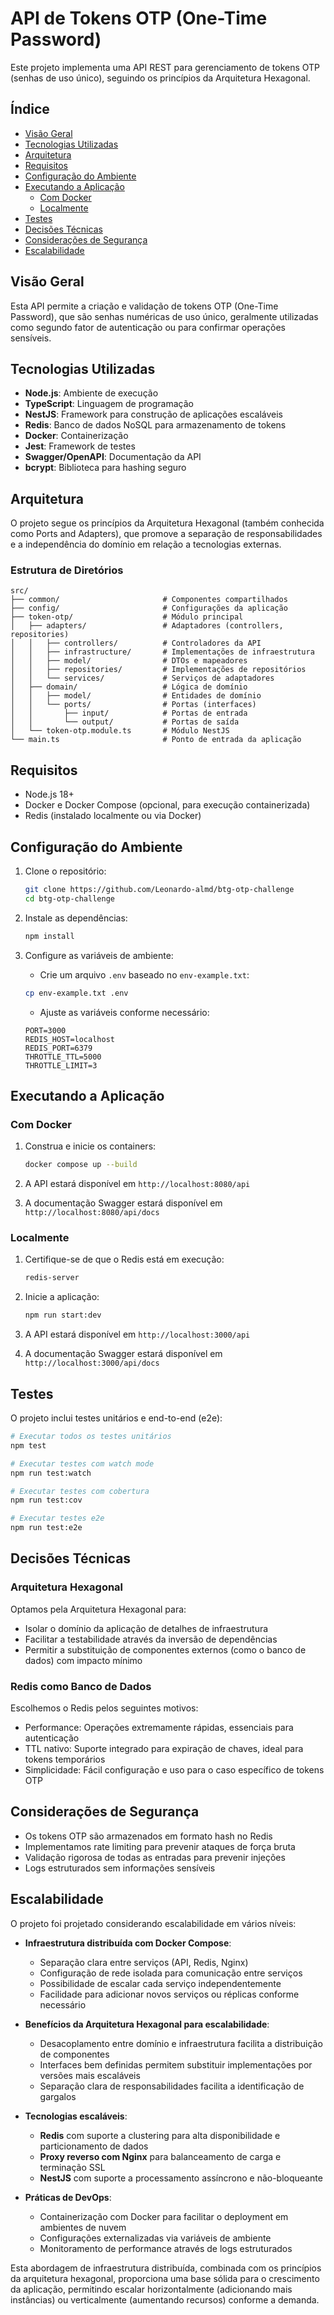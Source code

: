 # API de Tokens OTP (One-Time Password)

Este projeto implementa uma API REST para gerenciamento de tokens OTP (senhas de uso único), seguindo os princípios da Arquitetura Hexagonal.

## Índice

- [Visão Geral](#visão-geral)
- [Tecnologias Utilizadas](#tecnologias-utilizadas)
- [Arquitetura](#arquitetura)
- [Requisitos](#requisitos)
- [Configuração do Ambiente](#configuração-do-ambiente)
- [Executando a Aplicação](#executando-a-aplicação)
  - [Com Docker](#com-docker)
  - [Localmente](#localmente)
- [Testes](#testes)
- [Decisões Técnicas](#decisões-técnicas)
- [Considerações de Segurança](#considerações-de-segurança)
- [Escalabilidade](#escalabilidade)

## Visão Geral

Esta API permite a criação e validação de tokens OTP (One-Time Password), que são senhas numéricas de uso único, geralmente utilizadas como segundo fator de autenticação ou para confirmar operações sensíveis.

## Tecnologias Utilizadas

- **Node.js**: Ambiente de execução
- **TypeScript**: Linguagem de programação
- **NestJS**: Framework para construção de aplicações escaláveis
- **Redis**: Banco de dados NoSQL para armazenamento de tokens
- **Docker**: Containerização
- **Jest**: Framework de testes
- **Swagger/OpenAPI**: Documentação da API
- **bcrypt**: Biblioteca para hashing seguro

## Arquitetura

O projeto segue os princípios da Arquitetura Hexagonal (também conhecida como Ports and Adapters), que promove a separação de responsabilidades e a independência do domínio em relação a tecnologias externas.

### Estrutura de Diretórios

```
src/
├── common/                       # Componentes compartilhados
├── config/                       # Configurações da aplicação
├── token-otp/                    # Módulo principal
│   ├── adapters/                 # Adaptadores (controllers, repositories)
│   │   ├── controllers/          # Controladores da API
│   │   ├── infrastructure/       # Implementações de infraestrutura
│   │   ├── model/                # DTOs e mapeadores
│   │   ├── repositories/         # Implementações de repositórios
│   │   └── services/             # Serviços de adaptadores
│   ├── domain/                   # Lógica de domínio
│   │   ├── model/                # Entidades de domínio
│   │   └── ports/                # Portas (interfaces)
│   │       ├── input/            # Portas de entrada
│   │       └── output/           # Portas de saída
│   └── token-otp.module.ts       # Módulo NestJS
└── main.ts                       # Ponto de entrada da aplicação
```


## Requisitos

- Node.js 18+
- Docker e Docker Compose (opcional, para execução containerizada)
- Redis (instalado localmente ou via Docker)

## Configuração do Ambiente

1. Clone o repositório:
   ```bash
   git clone https://github.com/Leonardo-almd/btg-otp-challenge
   cd btg-otp-challenge
   ```

2. Instale as dependências:
   ```bash
   npm install
   ```

3. Configure as variáveis de ambiente:
   - Crie um arquivo `.env` baseado no `env-example.txt`:
   ```bash
   cp env-example.txt .env
   ```
   - Ajuste as variáveis conforme necessário:
   ```
   PORT=3000
   REDIS_HOST=localhost
   REDIS_PORT=6379
   THROTTLE_TTL=5000
   THROTTLE_LIMIT=3
   ```

## Executando a Aplicação

### Com Docker

1. Construa e inicie os containers:
   ```bash
   docker compose up --build
   ```

2. A API estará disponível em `http://localhost:8080/api`
3. A documentação Swagger estará disponível em `http://localhost:8080/api/docs`

### Localmente

1. Certifique-se de que o Redis está em execução:
   ```bash
   redis-server
   ```

2. Inicie a aplicação:
   ```bash
   npm run start:dev
   ```

3. A API estará disponível em `http://localhost:3000/api`
4. A documentação Swagger estará disponível em `http://localhost:3000/api/docs`

## Testes

O projeto inclui testes unitários e end-to-end (e2e):

```bash
# Executar todos os testes unitários
npm test

# Executar testes com watch mode
npm run test:watch

# Executar testes com cobertura
npm run test:cov

# Executar testes e2e
npm run test:e2e
```

## Decisões Técnicas

### Arquitetura Hexagonal

Optamos pela Arquitetura Hexagonal para:
- Isolar o domínio da aplicação de detalhes de infraestrutura
- Facilitar a testabilidade através da inversão de dependências
- Permitir a substituição de componentes externos (como o banco de dados) com impacto mínimo

### Redis como Banco de Dados

Escolhemos o Redis pelos seguintes motivos:
- Performance: Operações extremamente rápidas, essenciais para autenticação
- TTL nativo: Suporte integrado para expiração de chaves, ideal para tokens temporários
- Simplicidade: Fácil configuração e uso para o caso específico de tokens OTP


## Considerações de Segurança

- Os tokens OTP são armazenados em formato hash no Redis
- Implementamos rate limiting para prevenir ataques de força bruta
- Validação rigorosa de todas as entradas para prevenir injeções
- Logs estruturados sem informações sensíveis

## Escalabilidade

O projeto foi projetado considerando escalabilidade em vários níveis:

- **Infraestrutura distribuída com Docker Compose**:
  - Separação clara entre serviços (API, Redis, Nginx)
  - Configuração de rede isolada para comunicação entre serviços
  - Possibilidade de escalar cada serviço independentemente
  - Facilidade para adicionar novos serviços ou réplicas conforme necessário

- **Benefícios da Arquitetura Hexagonal para escalabilidade**:
  - Desacoplamento entre domínio e infraestrutura facilita a distribuição de componentes
  - Interfaces bem definidas permitem substituir implementações por versões mais escaláveis
  - Separação clara de responsabilidades facilita a identificação de gargalos

- **Tecnologias escaláveis**:
  - **Redis** com suporte a clustering para alta disponibilidade e particionamento de dados
  - **Proxy reverso com Nginx** para balanceamento de carga e terminação SSL
  - **NestJS** com suporte a processamento assíncrono e não-bloqueante

- **Práticas de DevOps**:
  - Containerização com Docker para facilitar o deployment em ambientes de nuvem
  - Configurações externalizadas via variáveis de ambiente
  - Monitoramento de performance através de logs estruturados

Esta abordagem de infraestrutura distribuída, combinada com os princípios da arquitetura hexagonal, proporciona uma base sólida para o crescimento da aplicação, permitindo escalar horizontalmente (adicionando mais instâncias) ou verticalmente (aumentando recursos) conforme a demanda.

